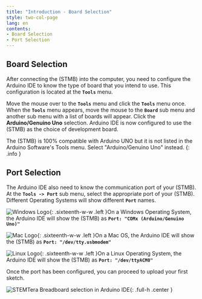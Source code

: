 ```yaml
---
title: "Introduction - Board Selection"
style: two-col-page
lang: en
contents:
- Board Selection
- Port Selection
---
```


## Board Selection

After connecting the (STMB) into the computer, you need to configure the Arduino IDE to know the type of board that you intend to use. This configuration is located at the **`Tools`** menu.

Move the mouse over to the **`Tools`** menu and click the **`Tools`** menu once. When the **`Tools`** menu appears, move the mouse to the **`Board`** sub menu and another sub menu with a list of boards will appear. Click the **Arduino/Genuino Uno** selection. Arduino IDE is now configured to use the (STMB) as the choice of development board.

The (STMB) is 100% compatible with Arduino UNO but it is not listed in the Arduino Software's Tools menu. Select "Arduino/Genuino Uno" instead.
{: .info }

## Port Selection

The Arduino IDE also need to know the communication port of your (STMB). At the **`Tools -> Port`** sub menu, select the appropriate port of your (STMB). Different Operating Systems will show different **`Port`** names.

![Windows Logo](img/windows_logo.svg){: .sixteenth-w-w .left }On a Windows Operating System, the Arduino IDE will show the (STMB) as **`Port: "COMx (Arduino/Genuino Uno)"`**

![Mac Logo](img/mac_logo.svg){: .sixteenth-w-w .left }On a Mac OS, the Arduino IDE will show the (STMB) as **`Port: "/dev/tty.usbmodem"`**

![Linux Logo](img/linux_logo.svg){: .sixteenth-w-w .left }On a Linux Operating System, the Arduino IDE will show the (STMB) as **`Port: "/dev/ttyACM0"`**

Once the port has been configured, you can proceed to upload your first sketch.

![STEMTera Breadboard selection in Arduino IDE](img/arduino_board_selection.svg){: .full-h .center }
